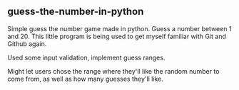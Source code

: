 ## guess-the-number-in-python
Simple guess the number game made in python. Guess a number between 1 and 20. 
This little program is being used to get myself familiar with Git and Github again.

Used some input validation, implement guess ranges.

Might let users chose the range where they'll like the random number to come from, as well as how many guesses they'll like. 
